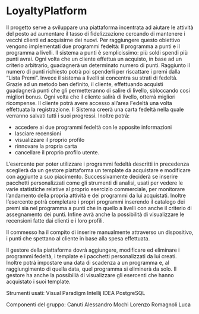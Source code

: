 # LoyaltyPlatform
Il progetto serve a sviluppare una piattaforma incentrata ad aiutare le attività del posto ad aumentare il tasso di fidelizzazione cercando di mantenere i vecchi clienti ed acquisirne dei nuovi.
Per raggiungere questo obiettivo vengono implementati due programmi fedeltà: 
Il programma a punti e il programma a livelli.
Il sistema a punti è semplicissimo: più soldi spendi più punti avrai. Ogni volta che un cliente effettua un acquisto, in base ad un criterio arbitrario, guadagnerà un determinato numero di punti.
Raggiunto il numero di punti richiesto potrà poi spenderli per riscattare i premi dalla “Lista Premi”.
Invece il sistema a livelli si concentra su strati di fedeltà. Grazie ad un metodo ben definito, il cliente, effettuando acquisti guadagnerà punti che gli permetteranno di salire di livello, sbloccando cosi migliori bonus.
Ogni volta che il cliente salirà di livello, otterrà migliori ricompense.
Il cliente potrà avere accesso all’area Fedeltà una volta effettuata la registrazione. Il Sistema creerà una carta fedeltà nella quale verranno salvati tutti i suoi progressi. 
Inoltre potrà:
- accedere ai due programmi fedeltà con le apposite informazioni
- lasciare recensioni
- visualizzare il proprio profilo
- rinnovare la propria carta
- cancellare il proprio profilo utente.

L’esercente per poter utilizzare i programmi fedeltà descritti in precedenza sceglierà da un gestore piattaforma un template da acquistare e modificare con aggiunte a suo piacimento.
Successivamente deciderà se inserire pacchetti personalizzati come gli strumenti di analisi, usati per vedere le varie statistiche relative al proprio esercizio commerciale, per monitorare l’andamento della propria attività e dei programmi da lui acquistati. 
Inoltre l’esercente potrà completare i propri programmi inserendo il catalogo dei premi sia nel programma a punti che in quello a livelli con anche il criterio di assegnamento dei punti. 
Infine avrà anche la possibilità di visualizzare le recensioni fatte dai clienti e i loro profili.

Il commesso ha il compito di inserire manualmente attraverso un dispositivo, i punti che spettano al cliente in base alla spesa effettuata.

Il gestore della piattaforma dovrà aggiungere, modificare ed eliminare i programmi fedeltà, i template e i pacchetti personalizzati da lui creati. 
Inoltre potrà impostare una data di scadenza a un programma e, al raggiungimento di quella data, quel programma si eliminerà da solo. Il gestore ha anche la possibilià di visualizzare gli esercenti che hanno acquistato i suoi template.

Strumenti usati:
Visual Paradigm
Intellij IDEA
PostgreSQL

Componenti del gruppo:
Canuti Alessandro
Mochi Lorenzo
Romagnoli Luca
